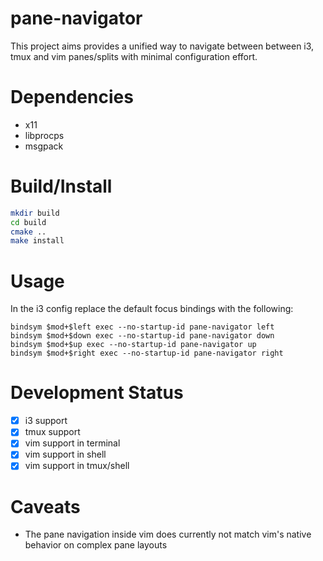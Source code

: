 # pane-navigator

This project aims provides a unified way to navigate between between i3, tmux and vim panes/splits with minimal configuration effort. 

# Dependencies
- x11
- libprocps
- msgpack

# Build/Install
```bash
mkdir build
cd build
cmake ..
make install
```

# Usage
In the i3 config replace the default focus bindings with the following:
```
bindsym $mod+$left exec --no-startup-id pane-navigator left
bindsym $mod+$down exec --no-startup-id pane-navigator down
bindsym $mod+$up exec --no-startup-id pane-navigator up
bindsym $mod+$right exec --no-startup-id pane-navigator right
```

# Development Status
- [x] i3 support
- [x] tmux support
- [x] vim support in terminal
- [x] vim support in shell
- [x] vim support in tmux/shell

# Caveats
- The pane navigation inside vim does currently not match vim's native behavior on complex pane layouts
